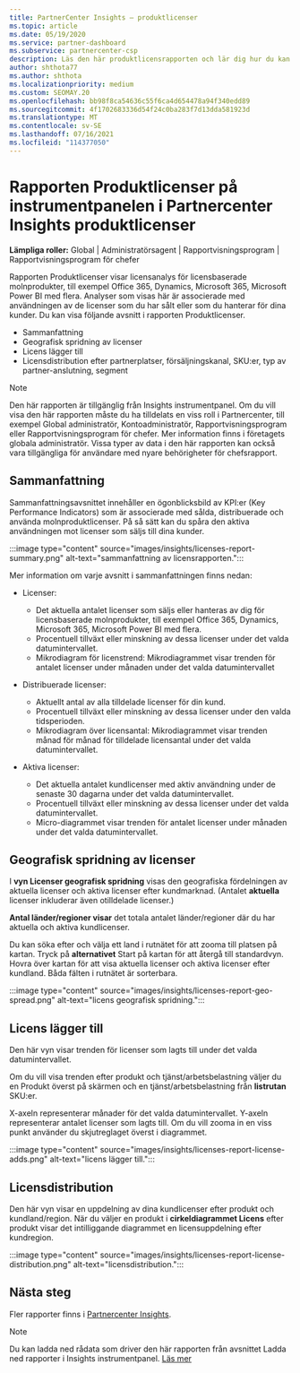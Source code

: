 ```yaml
---
title: PartnerCenter Insights – produktlicenser
ms.topic: article
ms.date: 05/19/2020
ms.service: partner-dashboard
ms.subservice: partnercenter-csp
description: Läs den här produktlicensrapporten och lär dig hur du kan förbättra med de licensierade molnbaserade produkter som du säljer eller hanterar åt dina kunder.
author: shthota77
ms.author: shthota
ms.localizationpriority: medium
ms.custom: SEOMAY.20
ms.openlocfilehash: bb98f8ca54636c55f6ca4d654478a94f340edd89
ms.sourcegitcommit: 4f1702683336d54f24c0ba283f7d13dda581923d
ms.translationtype: MT
ms.contentlocale: sv-SE
ms.lasthandoff: 07/16/2021
ms.locfileid: "114377050"
---
```

# <a name="product-licenses-report-in-the-partner-center-insights-dashboard"></a>Rapporten Produktlicenser på instrumentpanelen i Partnercenter Insights produktlicenser

**Lämpliga roller:** Global | Administratörsagent | Rapportvisningsprogram | Rapportvisningsprogram för chefer

Rapporten Produktlicenser visar licensanalys för licensbaserade molnprodukter, till exempel Office 365, Dynamics, Microsoft 365, Microsoft Power BI med flera. Analyser som visas här är associerade med användningen av de licenser som du har sålt eller som du hanterar för dina kunder. Du kan visa följande avsnitt i rapporten Produktlicenser.

- Sammanfattning
- Geografisk spridning av licenser
- Licens lägger till
- Licensdistribution efter partnerplatser, försäljningskanal, SKU:er, typ av partner-anslutning, segment

 > [!NOTE]
 > Den här rapporten är tillgänglig från Insights instrumentpanel. Om du vill visa den här rapporten måste du ha tilldelats en viss roll i Partnercenter, till exempel Global administratör, Kontoadministratör, Rapportvisningsprogram eller Rapportvisningsprogram för chefer. Mer information finns i företagets globala administratör. Vissa typer av data i den här rapporten kan också vara tillgängliga för användare med nyare behörigheter för chefsrapport.

## <a name="summary"></a>Sammanfattning

Sammanfattningsavsnittet innehåller en ögonblicksbild av KPI:er (Key Performance Indicators) som är associerade med sålda, distribuerade och använda molnproduktlicenser. På så sätt kan du spåra den aktiva användningen mot licenser som säljs till dina kunder.

:::image type="content" source="images/insights/licenses-report-summary.png" alt-text="sammanfattning av licensrapporten.":::

Mer information om varje avsnitt i sammanfattningen finns nedan:

- Licenser: 
  - Det aktuella antalet licenser som säljs eller hanteras av dig för licensbaserade molnprodukter, till exempel Office 365, Dynamics, Microsoft 365, Microsoft Power BI med flera.
  - Procentuell tillväxt eller minskning av dessa licenser under det valda datumintervallet.
  - Mikrodiagram för licenstrend: Mikrodiagrammet visar trenden för antalet licenser under månaden under det valda datumintervallet

- Distribuerade licenser:
  - Aktuellt antal av alla tilldelade licenser för din kund.
  - Procentuell tillväxt eller minskning av dessa licenser under den valda tidsperioden.
  - Mikrodiagram över licensantal: Mikrodiagrammet visar trenden månad för månad för tilldelade licensantal under det valda datumintervallet.

- Aktiva licenser: 
  - Det aktuella antalet kundlicenser med aktiv användning under de senaste 30 dagarna under det valda datumintervallet.
  - Procentuell tillväxt eller minskning av dessa licenser under det valda datumintervallet.
  - Micro-diagrammet visar trenden för antalet licenser under månaden under det valda datumintervallet.

## <a name="geographical-spread-of-licenses"></a>Geografisk spridning av licenser

I **vyn Licenser geografisk spridning** visas den geografiska fördelningen av aktuella licenser och aktiva licenser efter kundmarknad. (Antalet **aktuella** licenser inkluderar även otilldelade licenser.)

**Antal länder/regioner visar** det totala antalet länder/regioner där du har aktuella och aktiva kundlicenser.

Du kan söka efter och välja ett land i rutnätet för att zooma till platsen på kartan. Tryck på **alternativet** Start på kartan för att återgå till standardvyn. Hovra över kartan för att visa aktuella licenser och aktiva licenser efter kundland. Båda fälten i rutnätet är sorterbara.

:::image type="content" source="images/insights/licenses-report-geo-spread.png" alt-text="licens geografisk spridning.":::

## <a name="license-adds"></a>Licens lägger till

Den här vyn visar trenden för licenser som lagts till under det valda datumintervallet. 

Om du vill visa trenden efter produkt och tjänst/arbetsbelastning väljer du en Produkt överst på skärmen och en tjänst/arbetsbelastning från **listrutan** SKU:er.

X-axeln representerar månader för det valda datumintervallet. Y-axeln representerar antalet licenser som lagts till. Om du vill zooma in en viss punkt använder du skjutreglaget överst i diagrammet.

:::image type="content" source="images/insights/licenses-report-license-adds.png" alt-text="licens lägger till.":::

## <a name="license-distribution"></a>Licensdistribution

Den här vyn visar en uppdelning av dina kundlicenser efter produkt och kundland/region. När du väljer en produkt i **cirkeldiagrammet Licens** efter produkt visar det intilliggande diagrammet en licensuppdelning efter kundregion.

:::image type="content" source="images/insights/licenses-report-license-distribution.png" alt-text="licensdistribution.":::

## <a name="next-steps"></a>Nästa steg

Fler rapporter finns i [Partnercenter Insights](partner-center-insights.md).

>[!NOTE] 
> Du kan ladda ned rådata som driver den här rapporten från avsnittet Ladda ned rapporter i Insights instrumentpanel. [Läs mer](insights-download-reports.md)
